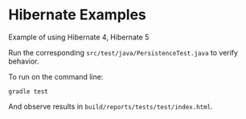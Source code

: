 # Hibernate Examples

Example of using Hibernate 4, Hibernate 5

Run the corresponding `src/test/java/PersistenceTest.java` to verify behavior.

To run on the command line:
```
gradle test
```

And observe results in `build/reports/tests/test/index.html`.

